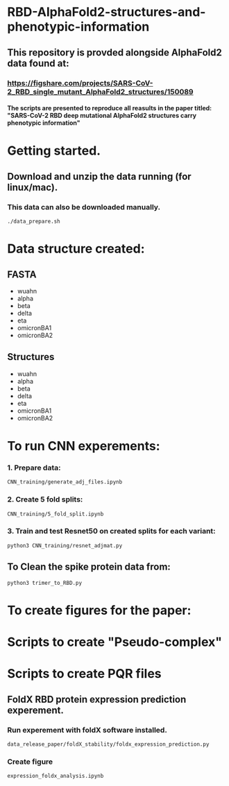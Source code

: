 # RBD-AlphaFold2-structures-and-phenotypic-information

## This repository is provded alongside AlphaFold2 data found at: 
### https://figshare.com/projects/SARS-CoV-2_RBD_single_mutant_AlphaFold2_structures/150089 

#### The scripts are presented to reproduce all reasults in the paper titled: "SARS-CoV-2 RBD deep mutational AlphaFold2 structures carry phenotypic information"

# Getting started. 
## Download and unzip the data running (for linux/mac).
### This data can also be downloaded manually.

`./data_prepare.sh`

# Data structure created:

## FASTA
- wuahn
- alpha 
- beta
- delta
- eta
- omicronBA1
- omicronBA2

## Structures
- wuahn
- alpha 
- beta
- delta
- eta
- omicronBA1
- omicronBA2

# To run CNN experements: 
### 1. Prepare data:
`CNN_training/generate_adj_files.ipynb`
### 2. Create 5 fold splits:
`CNN_training/5_fold_split.ipynb`
### 3. Train and test Resnet50 on created splits for each variant:
`python3 CNN_training/resnet_adjmat.py`

## To Clean the spike protein data from: 
`python3 trimer_to_RBD.py`

# To create figures for the paper:

# Scripts to create "Pseudo-complex"

# Scripts to create PQR files

## FoldX RBD protein expression prediction experement.
### Run experement with foldX software installed.
`data_release_paper/foldX_stability/foldx_expression_prediction.py`
### Create figure
`expression_foldx_analysis.ipynb`